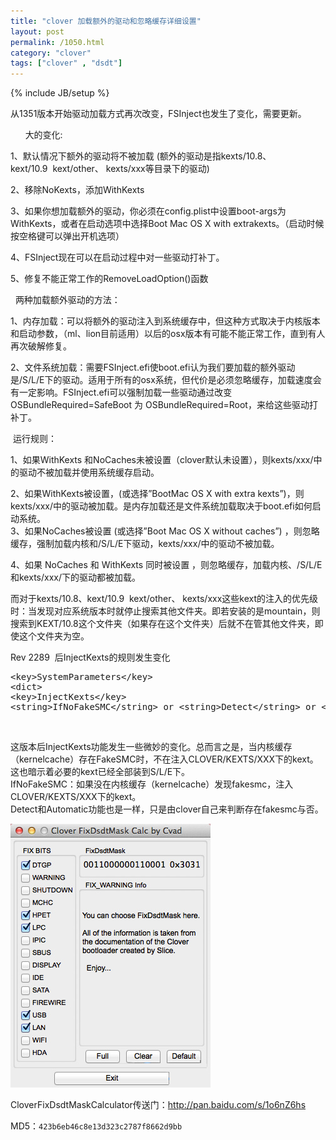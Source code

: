 ```yaml
---
title: "clover 加载额外的驱动和忽略缓存详细设置"
layout: post
permalink: /1050.html
category: "clover"
tags: ["clover" , "dsdt"]
---
```

{% include JB/setup %}

从1351版本开始驱动加载方式再次改变，FSInject也发生了变化，需要更新。

        大的变化:

  1、默认情况下额外的驱动将不被加载 (额外的驱动是指kexts/10.8、kext/10.9  kext/other、 kexts/xxx等目录下的驱动)

  2、移除NoKexts，添加WithKexts

3、如果你想加载额外的驱动，你必须在config.plist中设置boot-args为WithKexts，或者在启动选项中选择Boot Mac OS X with extrakexts。（启动时候按空格键可以弹出开机选项）

 4、FSInject现在可以在启动过程中对一些驱动打补丁。

  5、修复不能正常工作的RemoveLoadOption()函数

    两种加载额外驱动的方法：

  1、内存加载：可以将额外的驱动注入到系统缓存中，但这种方式取决于内核版本和启动参数，（ml、lion目前适用）以后的osx版本有可能不能正常工作，直到有人再次破解修复。


2、文件系统加载：需要FSInject.efi使boot.efi认为我们要加载的额外驱动是/S/L/E下的驱动。适用于所有的osx系统，但代价是必须忽略缓存，加载速度会有一定影响。FSInject.efi可以强制加载一些驱动通过改变OSBundleRequired=SafeBoot 为 OSBundleRequired=Root，来给这些驱动打补丁。

 运行规则：

  1、如果WithKexts 和NoCaches未被设置（clover默认未设置），则kexts/xxx/中的驱动不被加载并使用系统缓存启动。

2、如果WithKexts被设置，(或选择&#8221;BootMac OS X with extra kexts&#8221;)，则kexts/xxx/中的驱动被加载。是内存加载还是文件系统加载取决于boot.efi如何启动系统。  
3、如果NoCaches被设置 (或选择&#8221;Boot Mac OS X without caches&#8221;) ，则忽略缓存，强制加载内核和/S/L/E下驱动，kexts/xxx/中的驱动不被加载。


  4、如果 NoCaches 和 WithKexts 同时被设置 ，则忽略缓存，加载内核、/S/L/E和kexts/xxx/下的驱动都被加载。



  而对于kexts/10.8、kext/10.9  kext/other、 kexts/xxx这些kext的注入的优先级时：当发现对应系统版本时就停止搜索其他文件夹。即若安装的是mountain，则搜索到KEXT/10.8这个文件夹（如果存在这个文件夹）后就不在管其他文件夹，即使这个文件夹为空。



  Rev 2289  后InjectKexts的规则发生变化


<pre class="lang:default decode:true ">&lt;key&gt;SystemParameters&lt;/key&gt;
&lt;dict&gt;
&lt;key&gt;InjectKexts&lt;/key&gt;
&lt;string&gt;IfNoFakeSMC&lt;/string&gt; or &lt;string&gt;Detect&lt;/string&gt; or &lt;string&gt;Automatic&lt;/string&gt;</pre>

&nbsp;

这版本后InjectKexts功能发生一些微妙的变化。总而言之是，当内核缓存（kernelcache）存在FakeSMC时，不在注入CLOVER/KEXTS/XXX下的kext。这也暗示着必要的kext已经全部装到S/L/E下。  
IfNoFakeSMC：如果没在内核缓存（kernelcache）发现fakesmc，注入CLOVER/KEXTS/XXX下的kext。  
Detect和Automatic功能也是一样，只是由clover自己来判断存在fakesmc与否。

<a href="/wp-content/uploads/sinapicv2-backup/1050-ww4-bmiddle-a316108djw1enw8ygcsxpj208w0bqq4e.jpg" target="_blank"><img src="/wp-content/uploads/sinapicv2-backup/1050-ww4-large-a316108djw1enw8ygcsxpj208w0bqq4e.jpg" alt="clover 加载额外的驱动和忽略缓存详细设置" /></a>

CloverFixDsdtMaskCalculator传送门：<http://pan.baidu.com/s/1o6nZ6hs>

MD5：`423b6eb46c8e13d323c2787f8662d9bb`



